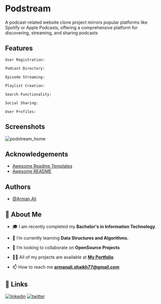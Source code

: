 
# Podstream

A podcast-related website clone project mirrors popular platforms like Spotify or Apple Podcasts, offering a comprehensive platform for discovering, streaming, and sharing podcasts

## Features

    User Registration:

    Podcast Directory:

    Episode Streaming: 

    Playlist Creation:
    
    Search Functionality:
    
    Social Sharing:
    
    User Profiles:
## Screenshots


![podstream_home ](https://github.com/armanali0786/Podstream/assets/76746226/0becd099-ddf4-47d0-bf8b-562340bea473)



## Acknowledgements

 - [Awesome Readme Templates](https://www.notion.so/templates/category/projects)
 - [Awesome README](https://github.com/armanali0786/awesome-readme)



## Authors

- [@Arman Ali](https://www.github.com/armanali0786)


## 🚀 About Me

- 🎓 I am recently completed my **Bachelor's in Information Technology**.

- 🌱 I’m currently learning **Data Structures and Algorithms.**

- 👯 I’m looking to collaborate on **OpenSource Projects**

- 👨‍💻 All of my projects are available at **[My Portfolio](https://github.com/armanali0786?tab=repositories)**

- 📫 How to reach me **armanali.shaikh77@gmail.com**



## 🔗 Links

[![linkedin](https://img.shields.io/badge/linkedin-0A66C2?style=for-the-badge&logo=linkedin&logoColor=white)](https://www.linkedin.com/in/arman-ali-8383081ab/)
[![twitter](https://img.shields.io/badge/twitter-1DA1F2?style=for-the-badge&logo=twitter&logoColor=white)](https://twitter.com/Arman_Ali_01?s=09/)

